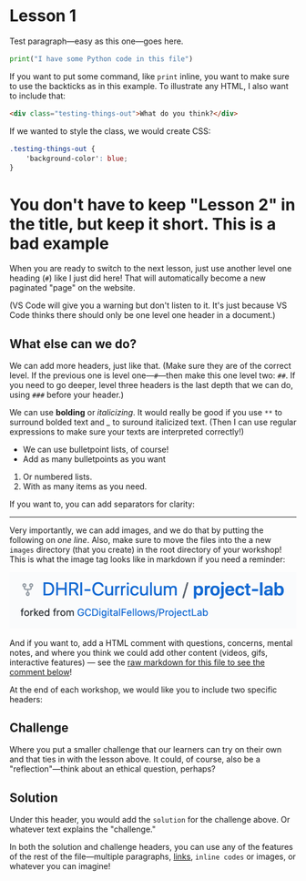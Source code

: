 # Lesson 1

Test paragraph—easy as this one—goes here.

```python
print("I have some Python code in this file")
```

If you want to put some command, like `print` inline, you want to make sure to use the backticks as in this example. To illustrate any HTML, I also want to include that:

```html
<div class="testing-things-out">What do you think?</div>
```

If we wanted to style the class, we would create CSS:

```css
.testing-things-out {
    'background-color': blue;
}
```

# You don't have to keep "Lesson 2" in the title, but keep it short. This is a bad example

When you are ready to switch to the next lesson, just use another level one heading (`#`) like I just did here! That will automatically become a new paginated "page" on the website.

(VS Code will give you a warning but don't listen to it. It's just because VS Code thinks there should only be one level one header in a document.)

## What else can we do?

We can add more headers, just like that. (Make sure they are of the correct level. If the previous one is level one—`#`—then make this one level two: `##`. If you need to go deeper, level three headers is the last depth that we can do, using `###` before your header.)

We can use **bolding** or _italicizing_. It would really be good if you use `**` to surround bolded text and *_* to suround italicized text. (Then I can use regular expressions to make sure your texts are interpreted correctly!)

- We can use bulletpoint lists, of course!
- Add as many bulletpoints as you want

1. Or numbered lists.
2. With as many items as you need.

If you want to, you can add separators for clarity:

---

Very importantly, we can add images, and we do that by putting the following on _one line_. Also, make sure to move the files into the a new `images` directory (that you create) in the root directory of your workshop! This is what the image tag looks like in markdown if you need a reminder:

![This is the alt-text that describes the image](images/test-screenshot.png)

And if you want to, add a HTML comment with questions, concerns, mental notes, and where you think we could add other content (videos, gifs, interactive features) — see the [raw markdown for this file to see the comment below](http://www.github.com/DHRI-Curriculum/project-lab/blob/v2.0-kalle-testing-lessons/assessment.md)!

<!-- This is less structured so feel free to just add this content however you see fit. Perhaps, right here, we want a gif that shows the way that you'd interact with a text editor, or something similar? -->

At the end of each workshop, we would like you to include two specific headers:

## Challenge

Where you put a smaller challenge that our learners can try on their own and that ties in with the lesson above. It could, of course, also be a "reflection"—think about an ethical question, perhaps?

## Solution

Under this header, you would add the `solution` for the challenge above. Or whatever text explains the "challenge."

In both the solution and challenge headers, you can use any of the features of the rest of the file—multiple paragraphs, [links](), `inline codes` or images, or whatever you can imagine!